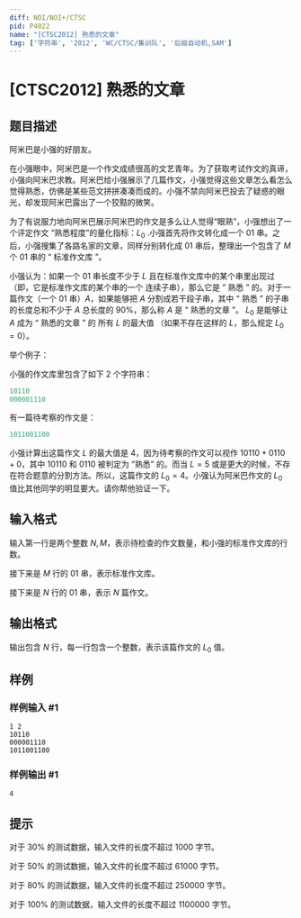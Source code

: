 ```yaml
---
diff: NOI/NOI+/CTSC
pid: P4022
name: "[CTSC2012] 熟悉的文章"
tag: ['字符串', '2012', 'WC/CTSC/集训队', '后缀自动机,SAM']
---
```

# [CTSC2012] 熟悉的文章
## 题目描述

阿米巴是小强的好朋友。

在小强眼中，阿米巴是一个作文成绩很高的文艺青年。为了获取考试作文的真谛，小强向阿米巴求教。阿米巴给小强展示了几篇作文，小强觉得这些文章怎么看怎么觉得熟悉，仿佛是某些范文拼拼凑凑而成的。小强不禁向阿米巴投去了疑惑的眼光，却发现阿米巴露出了一个狡黠的微笑。

为了有说服力地向阿米巴展示阿米巴的作文是多么让人觉得“眼熟”，小强想出了一个评定作文 “熟悉程度”的量化指标：$L_0$ .小强首先将作文转化成一个 $01$ 串。之后，小强搜集了各路名家的文章，同样分别转化成 $01$ 串后，整理出一个包含了 $M$ 个 $01$ 串的 “ 标准作文库 ”。

小强认为：如果一个 $01$ 串长度不少于 $L$ 且在标准作文库中的某个串里出现过（即，它是标准作文库的某个串的一个 连续子串），那么它是 “ 熟悉 ” 的。对于一篇作文（一个 $01$ 串）$A$，如果能够把 $A$ 分割成若干段子串，其中 “ 熟悉 ” 的子串的长度总和不少于 $A$ 总长度的 $90\%$，那么称 $A$ 是 “ 熟悉的文章 ”。 $L_0$ 是能够让 $A$ 成为 “ 熟悉的文章 ” 的 所有 $L$ 的最大值 （如果不存在这样的 $L$，那么规定 $L_0=0$）。

举个例子：

小强的作文库里包含了如下 $2$ 个字符串：

```cpp
10110
000001110
```
有一篇待考察的作文是：

```cpp
1011001100
```
小强计算出这篇作文 $L$ 的最大值是 $4$，因为待考察的作文可以视作 $10110+0110+0$，其中 $10110$ 和 $0110$ 被判定为 “熟悉” 的。而当 $L = 5$ 或是更大的时候，不存在符合题意的分割方法。所以，这篇作文的 $L_0 = 4$。小强认为阿米巴作文的 $L_0$ 值比其他同学的明显要大。请你帮他验证一下。

## 输入格式

输入第一行是两个整数 $N, M$，表示待检查的作文数量，和小强的标准作文库的行数。

接下来是 $M$ 行的 $01$ 串，表示标准作文库。

接下来是 $N$ 行的 $01$ 串，表示 $N$ 篇作文。

## 输出格式

输出包含 $N$ 行，每一行包含一个整数，表示该篇作文的 $L_0$ 值。

## 样例

### 样例输入 #1
```
1 2
10110
000001110
1011001100
```
### 样例输出 #1
```
4
```
## 提示

对于 $30\%$ 的测试数据，输入文件的长度不超过 $1000$ 字节。

对于 $50\%$ 的测试数据，输入文件的长度不超过 $61000$ 字节。

对于 $80\%$ 的测试数据，输入文件的长度不超过 $250000$ 字节。

对于 $100\%$ 的测试数据，输入文件的长度不超过 $1100000$ 字节。

